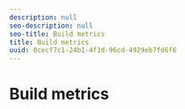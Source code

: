 ```yaml
---
description: null
seo-description: null
seo-title: Build metrics
title: Build metrics
uuid: 0cecf7c1-24b1-4f1d-96cd-4929eb7fd6f6
---
```


# Build metrics

<!-- This page can be deleted. -->